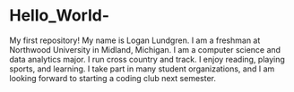 # Hello_World-
My first repository!
My name is Logan Lundgren.
I am a freshman at Northwood University in Midland, Michigan.
I am a computer science and data analytics major.
I run cross country and track.
I enjoy reading, playing sports, and learning.
I take part in many student organizations, and I am looking forward to starting a coding club next semester.
